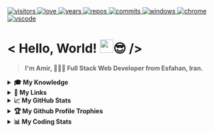 <a href="https://github.com/antonkomarev/github-profile-views-counter">
  <img alt="visitors" title="Times my Page Visited" src="https://komarev.com/ghpvc/?username=Amir-Pourhadi&label=Visitors&color=blueviolet" />
</a>

<a href="https://github.com/chetanraj/awesome-github-badges">
  <img alt="love" title="Always Coding with Love" src="https://img.shields.io/badge/Made%20With-Love-red" />
</a>

<a href="https://badges.pufler.dev">
  <img alt="years" title="Years I am Coding" src="https://badges.pufler.dev/years/Amir-Pourhadi?color=orange" />
</a>

<a href="https://github.com/Amir-Pourhadi?tab=repositories">
  <img alt="repos" title="My Repositories" src="https://badges.pufler.dev/repos/Amir-Pourhadi?color=success" />
</a>

<a href="https://badges.pufler.dev">
  <img alt="commits" title="My Commits" src="https://badges.pufler.dev/commits/monthly/Amir-Pourhadi?color=yellowgreen" />
</a>

<a href="https://microsoft.com/en-us/windows">
  <img alt="windows" title="Using Windows 10" src="https://img.shields.io/badge/Windows-0078D6?logo=windows&logoColor=white" />
</a>

<a href="https://google.com/chrome" >
  <img alt="chrome" title="My Browser" src="https://img.shields.io/badge/Google%20Chrome-4285F4?logo=GoogleChrome&logoColor=white" />
</a>

<a href="https://code.visualstudio.com/">
  <img alt="vscode" title="My Editor" src="https://img.shields.io/badge/-VS%20Code-23A9F2?logo=Visual%20Studio%20Code&logoColor=white" />
</a>
  
<h1> < Hello, World! <img src="https://raw.githubusercontent.com/MartinHeinz/MartinHeinz/master/wave.gif" width="30px">😎 /> </h1>

> **I'm Amir, 👨🏻‍💻 Full Stack Web Developer from Esfahan, Iran.**

<details>
  <summary><b>🎓 My Knowledge</b></summary><br>

  <a href="https://edclub.com/typingclub">
    <img alt="Fast Typing" src="https://img.shields.io/badge/-Fast%20Typing-important?style=flat-square&logo=speedtest&logoColor=white" />
  </a>
  <a href="https://prettier.io">
    <img alt="Prettier" src="https://img.shields.io/badge/-Prettier-F7B93E?style=flat-square&logo=prettier&logoColor=white" />
  </a>
  <a href="https://git-scm.com">
    <img alt="Git" src="https://img.shields.io/badge/-Git-F05032?style=flat-square&logo=git&logoColor=white" />
  </a>
  <a href="https://github.com">
    <img alt="GitHub" src="https://img.shields.io/badge/-Github-181717?style=flat-square&logo=GitHub&logoColor=white" />
  </a>
  <a href="https://gitlab.com">
    <img alt="GitLab" src="https://img.shields.io/badge/-GitLab-FCA121?style=flat-square&logo=gitlab" />
  </a>
  <a href="https://bitbucket.org">
    <img alt="BitBucket" src="https://img.shields.io/badge/bitbucket-%230047B3?style=flat-square&logo=bitbucket&logoColor=white" />
  </a>
  <br>
  <a href="https://developer.mozilla.org/en-US/docs/Web/HTML">
    <img alt="HTML" src="https://img.shields.io/badge/HTML-E34F26?style=flat-square&logo=html5&logoColor=white" />
  </a>
  <a href="https://developer.mozilla.org/en-US/docs/Web/CSS">
    <img alt="CSS" src="https://img.shields.io/badge/CSS-1572B6?style=flat-square&logo=css3&logoColor=white" />
  </a>
  <a href="https://sass-lang.com">
    <img alt="Sass" src="https://img.shields.io/badge/Sass-CC6699?style=flat-square&logo=sass&logoColor=white" />
  </a>
  <a href="https://getbootstrap.com">
    <img alt="Bootstrap" src="https://img.shields.io/badge/Bootstrap-563D7C?style=flat-square&logo=bootstrap&logoColor=white" />
  </a>
  <a href="https://developer.mozilla.org/en-US/docs/Web/JavaScript">
    <img alt="JS" src="https://img.shields.io/badge/JavaScript-323330?style=flat-square&logo=javascript&logoColor=F7DF1E" />
  </a>
  <a href="https://jquery.com">
    <img alt="Jquery" src="https://img.shields.io/badge/jQuery-0769AD?style=flat-square&logo=jquery&logoColor=white" />
  </a>
  <br>
  <a href="https://reactjs.org">
    <img alt="React" src="https://img.shields.io/badge/React-45b8d8?style=flat-square&logo=react&logoColor=white" />
  </a>
  <a href="https://redux.js.org">
    <img alt="Redux" src="https://img.shields.io/badge/Redux-593D88?style=flat-square&logo=redux&logoColor=white" />
  </a>
  <a href="https://npmjs.com">
    <img alt="NPM" src="https://img.shields.io/badge/-NPM-CB3837?style=flat-square&logo=npm&logoColor=white" />
  </a>
  <a href="https://reactrouter.com">
    <img alt="React-Router" src="https://img.shields.io/badge/React_Router-CA4245?style=flat-square&logo=react-router&logoColor=white" />
  </a>
  <a href="https://styled-components.com">
    <img alt="Styled-Component" src="https://img.shields.io/badge/styled--components-DB7093?style=flat-square&logo=styled-components&logoColor=white" />
  </a>
  <br>
  <a href="https://nodejs.org">
    <img alt="NodeJS" src="https://img.shields.io/badge/Node.js-43853D?style=flat-square&logo=node.js&logoColor=white" />
  </a>
  <a href="https://babeljs.io">
    <img alt="Babel" src="https://img.shields.io/badge/babel-yellow?style=flat-square&logo=babel&logoColor=white" />
  </a>
  <a href="https://webpack.js.org">
    <img alt="WebPack" src="https://img.shields.io/badge/-WebPack-1C78C0?style=flat-square&logo=WebPack&logoColor=white" />
  </a>
  <a href="https://eslint.org">
    <img alt="ESLint" src="https://img.shields.io/badge/-ESLint-4B32C3?style=flat-square&logo=ESLint&logoColor=white" />
  </a>
  <a href="https://expressjs.com">
    <img alt="Express" src="https://img.shields.io/badge/Express.js-404D59?style=flat-square" />
  </a>
  <a href="https://mongodb.com">
    <img alt="MongoDB" src="https://img.shields.io/badge/MongoDB-4EA94B?style=flat-square&logo=mongodb&logoColor=white" />
  </a>
  <a href="https://postman.com">
    <img alt="Postman" src="https://img.shields.io/badge/Postman-FF6C37?style=flat-square&logo=postman&logoColor=white" />
  </a>
  <br>
  <a href="https://netlify.com">
    <img alt="Netlify" src="https://img.shields.io/badge/Netlify-00C7B7?style=flat-square&logo=netlify&logoColor=white" />
  </a>
  <a href="https://heroku.com">
    <img alt="Heroku" src="https://img.shields.io/badge/Heroku-430098?style=flat-square&logo=heroku&logoColor=white" />
  </a>
  <a href="https://ubuntu.com">
    <img alt="Ubuntu" src="https://img.shields.io/badge/Ubuntu-E95420?style=flat-square&logo=ubuntu&logoColor=white" />
  </a>
  <a href="https://trello.com">
    <img alt="Trello" src="https://img.shields.io/badge/-Trello-0079BF?style=flat-square&logo=Trello&logoColor=white" />
  </a>
  <a href="https://adobe.com/products/xd.html">
    <img alt="Adobe XD" src="https://img.shields.io/badge/Adobe%20XD-470137?style=flat-square&logo=Adobe%20XD&logoColor=#FF61F6" />
  </a>
  <a href="https://adobe.com/products/photoshop.html">
    <img alt="PhotoShop" src="https://img.shields.io/badge/Photoshop-%2331A8FF?style=flat-square&logo=adobephotoshop&logoColor=white" />
  </a>
  <br>
  <a href="https://www.microsoft.com/en-us/microsoft-365">
    <img alt="Office" src="https://img.shields.io/badge/Microsoft_Office-D83B01?style=flat-square&logo=microsoft-office&logoColor=white" />
  </a>
  <a href="https://www.microsoft.com/en-us/microsoft-365/word">
    <img alt="Word" src="https://img.shields.io/badge/Word-2B579A?style=flat-square&logo=microsoft-word&logoColor=white" />
  </a>
  <a href="https://www.microsoft.com/en-us/microsoft-365/powerpoint">
    <img alt="Powerpoint" src="https://img.shields.io/badge/PowerPoint-B7472A?style=flat-square&logo=microsoft-powerpoint&logoColor=white" />
  </a>
  <a href="https://www.microsoft.com/en-us/microsoft-365/excel">
    <img alt="Excel" src="https://img.shields.io/badge/Excel-217346?style=flat-square&logo=microsoft-excel&logoColor=white" />
  </a>
  <a href="https://www.microsoft.com/en-us/microsoft-365/access">
    <img alt="Access" src="https://img.shields.io/badge/Access-A4373A?style=flat-square&logo=microsoft-access&logoColor=white" />
  </a>
  <a href="https://www.microsoft.com/en-us/microsoft-365/outlook">
    <img alt="Outlook" src="https://img.shields.io/badge/Outlook-0072c6?style=flat-square&logo=microsoft-outlook&logoColor=white" />
  </a>
</details>

<details>
  <summary><b>🔗 My Links</b></summary><br>

  <a href="https://t.me/AmirPourhadiOfficial">
    <img height="50" alt="Telegram" title="Telegram" src="https://upload.wikimedia.org/wikipedia/commons/8/82/Telegram_logo.svg" />
  </a>
</details>

<details>
  <summary><b>📈 My GitHub Stats</b></summary><br>

  <div>
    <a href="https://github-readme-stats.vercel.app/">
      <img height="165" src="https://github-readme-stats.vercel.app/api?username=Amir-Pourhadi&theme=radical&hide_border=true&count_private=true&show_icons=true" />
    </a>
    <a href="https://github.com/DenverCoder1/github-readme-streak-stats">
      <img height="166" src="http://github-readme-streak-stats.herokuapp.com?user=Amir-Pourhadi&theme=radical&hide_border=true" />
    </a>
  </div>
  <div>
    <a href="https://github-readme-stats.vercel.app/">
      <img src="https://github-readme-stats.vercel.app/api/top-langs/?username=Amir-Pourhadi&theme=radical&hide_border=true&layout=compact" />
    </a>
    <a href="https://wakatime.com/AmirPourhadi">
      <img src="https://github-readme-stats.vercel.app/api/wakatime?username=AmirPourhadi&theme=radical&hide_border=true&langs_count=6&layout=compact" />
    </a>
  </div>
</details>

<details>
  <summary><b>🏆 My Github Profile Trophies</b></summary><br>

  <a href="https://github.com/ryo-ma/github-profile-trophy">
    <img src="https://github-profile-trophy.vercel.app/?username=Amir-Pourhadi&theme=radical&margin-w=30&no-frame=true" />
  </a>
</details>

<details>
  <summary><b>📊 My Coding Stats</b></summary><br>
  
  <!--START_SECTION:waka-->
![Lines of code](https://img.shields.io/badge/From%20Hello%20World%20I%27ve%20Written-109234%20lines%20of%20code-blue)

**I'm a Night 🦉** 

```text
🌞 Morning    127 commits    ███░░░░░░░░░░░░░░░░░░░░░░   15.16% 
🌆 Daytime    257 commits    ███████░░░░░░░░░░░░░░░░░░   30.67% 
🌃 Evening    336 commits    ██████████░░░░░░░░░░░░░░░   40.1% 
🌙 Night      118 commits    ███░░░░░░░░░░░░░░░░░░░░░░   14.08%

```
📅 **I'm Most Productive on Saturday** 

```text
Monday       96 commits     ██░░░░░░░░░░░░░░░░░░░░░░░   11.46% 
Tuesday      164 commits    █████░░░░░░░░░░░░░░░░░░░░   19.57% 
Wednesday    73 commits     ██░░░░░░░░░░░░░░░░░░░░░░░   8.71% 
Thursday     71 commits     ██░░░░░░░░░░░░░░░░░░░░░░░   8.47% 
Friday       100 commits    ███░░░░░░░░░░░░░░░░░░░░░░   11.93% 
Saturday     185 commits    █████░░░░░░░░░░░░░░░░░░░░   22.08% 
Sunday       149 commits    ████░░░░░░░░░░░░░░░░░░░░░   17.78%

```


📊 **This Week I Spent My Time On** 

```text
💬 Programming Languages: 
Markdown                 9 hrs 6 mins        █████████████████░░░░░░░░   68.33% 
HTML                     1 hr 7 mins         ██░░░░░░░░░░░░░░░░░░░░░░░   8.42% 
CSS                      53 mins             █░░░░░░░░░░░░░░░░░░░░░░░░   6.64% 
Other                    47 mins             █░░░░░░░░░░░░░░░░░░░░░░░░   5.89% 
JavaScript               42 mins             █░░░░░░░░░░░░░░░░░░░░░░░░   5.33%

🐱‍💻 Projects: 
Amir-Pourhadi            9 hrs 44 mins       ██████████████████░░░░░░░   73.03% 
Barber-Shop              32 mins             █░░░░░░░░░░░░░░░░░░░░░░░░   4.09% 
Unknown Project          16 mins             ░░░░░░░░░░░░░░░░░░░░░░░░░   2.1% 
Calculator               16 mins             ░░░░░░░░░░░░░░░░░░░░░░░░░   2.03% 
About-IMD                15 mins             ░░░░░░░░░░░░░░░░░░░░░░░░░   1.92%

```

**I Mostly Code in JavaScript** 

```text
JavaScript               16 repos            ██████████████░░░░░░░░░░░   57.14% 
HTML                     8 repos             ███████░░░░░░░░░░░░░░░░░░   28.57% 
CSS                      3 repos             ██░░░░░░░░░░░░░░░░░░░░░░░   10.71% 
Java                     1 repo              █░░░░░░░░░░░░░░░░░░░░░░░░   3.57%

```



 Last Updated on 05/10/2021
<!--END_SECTION:waka-->
  
  [](https://hit.yhype.me/github/profile?user_id=48559675)
</details>





